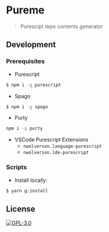 # Pureme

> Purescipt repo contents generator

## Development

### Prerequisites

- Purescript

```sh
$ npm i -g purescript
```

- Spago

```sh
$ npm i -g spago
```

- Purty

```sh
npm i -g purty
```

- VSCode Purescript Extensions
    - `nwolverson.language-purescript`
    - `nwolverson.ide-purescript`

### Scripts

- Install locally:

```sh
$ yarn g:install
```

## License

[![GPL-3.0](https://img.shields.io/badge/-GPL3-black?style=flat-square)](/COPYING)